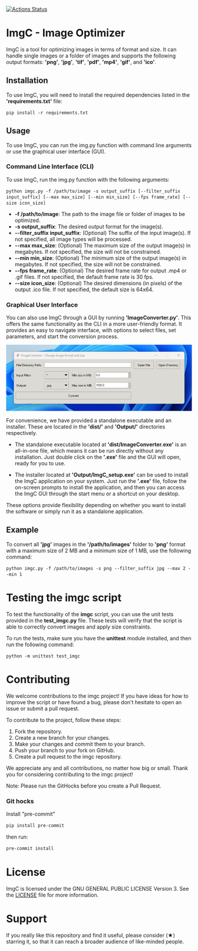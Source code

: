 [![Actions Status](https://github.com/ludgerradke/ImgC/actions/workflows/test.yml/badge.svg)](https://github.com/ludgerradke/ImgC/actions/workflows/test.yml)

# ImgC - Image Optimizer

ImgC is a tool for optimizing images in terms of format and size. It can handle single images or a folder of images and supports the following output formats: **'png'**, **'jpg'**, **'tif'**, **'pdf'**, **'mp4'**, **'gif'**, and **'ico'**.

## Installation

To use ImgC, you will need to install the required dependencies listed in the **'requirements.txt'** file:

```basch
pip install -r requirements.txt
```

## Usage

To use ImgC, you can run the img.py function with command line arguments or use the graphical user interface (GUI).

### Command Line Interface (CLI)
To use ImgC, run the img.py function with the following arguments:

```basch
python imgc.py -f /path/to/image -s output_suffix [--filter_suffix input_suffix] [--max max_size] [--min min_size] [--fps frame_rate] [--size icon_size]
```

- **-f /path/to/image**: The path to the image file or folder of images to be optimized.
- **-s output_suffix**: The desired output format for the image(s).
- **--filter_suffix input_suffix**: (Optional) The suffix of the input image(s). If not specified, all image types will be processed.
- **--max max_size**: (Optional) The maximum size of the output image(s) in megabytes. If not specified, the size will not be constrained.
- **--min min_size**: (Optional) The minimum size of the output image(s) in megabytes. If not specified, the size will not be constrained.
- **--fps frame_rate**: (Optional) The desired frame rate for output .mp4 or .gif files. If not specified, the default frame rate is 30 fps.
- **--size icon_size**: (Optional) The desired dimensions (in pixels) of the output .ico file. If not specified, the default size is 64x64.

### Graphical User Interface

You can also use ImgC through a GUI by running **'ImageConverter.py'**. This offers the same functionality as the CLI in a more user-friendly format. It provides an easy to navigate interface, with options to select files, set parameters, and start the conversion process.

![](/assets/img.png)

For convenience, we have provided a standalone executable and an installer. These are located in the **'dist/'** and **'Output/'** directories respectively.

- The standalone executable located at **'dist/ImageConverter.exe'** is an all-in-one file, which means it can be run directly without any installation. Just double click on the **'.exe'** file and the GUI will open, ready for you to use.

- The installer located at **'Output/ImgC_setup.exe'** can be used to install the ImgC application on your system. Just run the **'.exe'** file, follow the on-screen prompts to install the application, and then you can access the ImgC GUI through the start menu or a shortcut on your desktop.

These options provide flexibility depending on whether you want to install the software or simply run it as a standalone application.



## Example

To convert all **'jpg'** images in the **'/path/to/images'** folder to **'png'** format with a maximum size of 2 MB and a minimum size of 1 MB, use the following command:

```basch
python imgc.py -f /path/to/images -s png --filter_suffix jpg --max 2 --min 1
```

# Testing the imgc script

To test the functionality of the **imgc** script, you can use the unit tests provided in the **test_imgc.py** file. These tests will verify that the script is able to correctly convert images and apply size constraints.

To run the tests, make sure you have the **unittest** module installed, and then run the following command:

```basch
python -m unittest test_imgc
```

# Contributing

We welcome contributions to the imgc project! If you have ideas for how to improve the script or have found a bug, please don't hesitate to open an issue or submit a pull request.

To contribute to the project, follow these steps:

1. Fork the repository.
2. Create a new branch for your changes.
3. Make your changes and commit them to your branch.
4. Push your branch to your fork on GitHub.
5. Create a pull request to the imgc repository.

We appreciate any and all contributions, no matter how big or small. Thank you for considering contributing to the imgc project!

Note: Please run the GitHocks before you create a Pull Request.

### Git hocks
Install "pre-commit"
```bash
pip install pre-commit
```

then run:
```bash
pre-commit install
```

# License
ImgC is licensed under the GNU GENERAL PUBLIC LICENSE Version 3. See the [LICENSE](./LICENSE) file for more information.

# Support

If you really like this repository and find it useful, please consider (★) starring it, so that it can reach a broader audience of like-minded people.


